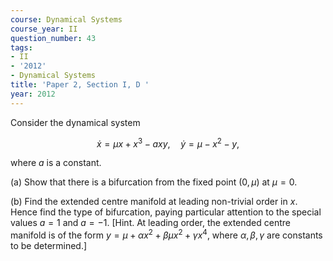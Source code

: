 ```yaml
---
course: Dynamical Systems
course_year: II
question_number: 43
tags:
- II
- '2012'
- Dynamical Systems
title: 'Paper 2, Section I, D '
year: 2012
---
```




Consider the dynamical system

$$\dot{x}=\mu x+x^{3}-a x y, \quad \dot{y}=\mu-x^{2}-y,$$

where $a$ is a constant.

(a) Show that there is a bifurcation from the fixed point $(0, \mu)$ at $\mu=0$.

(b) Find the extended centre manifold at leading non-trivial order in $x$. Hence find the type of bifurcation, paying particular attention to the special values $a=1$ and $a=-1$. [Hint. At leading order, the extended centre manifold is of the form $y=\mu+\alpha x^{2}+\beta \mu x^{2}+\gamma x^{4}$, where $\alpha, \beta, \gamma$ are constants to be determined.]